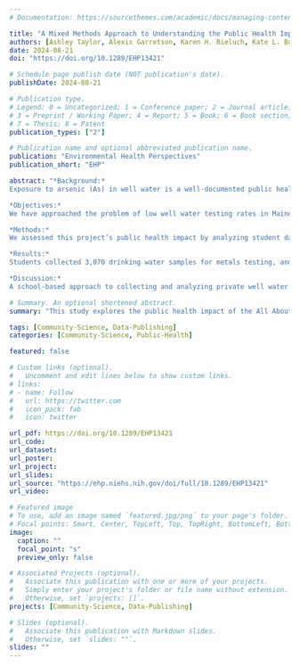```yaml
---
# Documentation: https://sourcethemes.com/academic/docs/managing-content/

title: "A Mixed Methods Approach to Understanding the Public Health Impact of a School-Based Citizen Science Program to Reduce Arsenic in Private Well Water"
authors: [Ashley Taylor, Alexis Garretson, Karen H. Bieluch, Kate L. Buckman, Hannah Lust, Cait Bailey, Anna E. Farrell, Brian P. Jackson, Rebecca Lincoln, Erin Arneson, Sarah R. Hall, Bruce A. Stanton, Jane E. Disney]
date: 2024-08-21
doi: "https://doi.org/10.1289/EHP13421"

# Schedule page publish date (NOT publication's date).
publishDate: 2024-08-21

# Publication type.
# Legend: 0 = Uncategorized; 1 = Conference paper; 2 = Journal article;
# 3 = Preprint / Working Paper; 4 = Report; 5 = Book; 6 = Book section;
# 7 = Thesis; 8 = Patent
publication_types: ["2"]

# Publication name and optional abbreviated publication name.
publication: "Environmental Health Perspectives"
publication_short: "EHP"

abstract: "*Background:*
Exposure to arsenic (As) in well water is a well-documented public health issue for Maine and New Hampshire, as well as for other states in the United States and abroad. Arsenic contamination of well water in these locations is primarily attributed to metasedimentary bedrock that leaches As into groundwater. However, As can also enter groundwater reserves from soils contaminated by the historical use of arsenical pesticides. Approximately half of the households in Maine and New Hampshire rely on private wells, many of which have elevated As. Arsenic exposure has been associated with an increased risk of cancer, cardiovascular disease, reduced infection resistance, and lower intelligence quotient in children. Despite these known health impacts, well water testing and treatment are not universal.

*Objectives:*
We have approached the problem of low well water testing rates in Maine and New Hampshire communities by developing the All About Arsenic (AAA) project, which engages secondary school teachers and students as citizen scientists in collecting well water samples for analysis of As and other toxic metals and supports their outreach efforts to their communities.

*Methods:*
We assessed this project’s public health impact by analyzing student data relative to existing well water quality datasets in both states. In addition, we surveyed private well owners who contributed well water samples to the project to determine the actions taken to mitigate As in well water.

*Results:*
Students collected 3,070 drinking water samples for metals testing, and 752 exceeded New Hampshire’s As standard of 5 ppb. The AAA data has more than doubled the amount of information available to public health agencies about well water quality in multiple municipalities across both states. Students also collected information about well types and treatment systems. Their data reveal that some homeowners did not know what type of wells they had or whether they had filtration systems. Those with filtration systems were often unaware of the type of system, what the system was filtering for, or whether the system was designed to remove As. Through interviews with pilot survey participants, we learned that some had begun mitigating their exposure to As and other toxic metals in response to test results from the AAA project.

*Discussion:*
A school-based approach to collecting and analyzing private well water samples can successfully reach communities with low testing rates for toxic elements, such as As and other metals. Importantly, information generated through the program can impact household decision-making, and students can influence local and state policymaking by sharing information in their communities."

# Summary. An optional shortened abstract.
summary: "This study explores the public health impact of the All About Arsenic project, a school-based citizen science initiative focused on arsenic contamination in well water in Maine and New Hampshire."

tags: [Community-Science, Data-Publishing]
categories: [Community-Science, Public-Health]

featured: false

# Custom links (optional).
#   Uncomment and edit lines below to show custom links.
# links:
# - name: Follow
#   url: https://twitter.com
#   icon_pack: fab
#   icon: twitter

url_pdf: https://doi.org/10.1289/EHP13421
url_code:
url_dataset:
url_poster:
url_project:
url_slides: 
url_source: "https://ehp.niehs.nih.gov/doi/full/10.1289/EHP13421"
url_video:

# Featured image
# To use, add an image named `featured.jpg/png` to your page's folder. 
# Focal points: Smart, Center, TopLeft, Top, TopRight, BottomLeft, Bottom, BottomRight.
image:
  caption: ""
  focal_point: "s"
  preview_only: false

# Associated Projects (optional).
#   Associate this publication with one or more of your projects.
#   Simply enter your project's folder or file name without extension.
#   Otherwise, set `projects: []`.
projects: [Community-Science, Data-Publishing]

# Slides (optional).
#   Associate this publication with Markdown slides.
#   Otherwise, set `slides: ""`.
slides: ""
---
```


